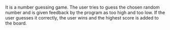 It is a number guessing game. The user tries to guess the chosen random number and is given feedback by the program as too high and too low. If the user guesses it correctly, the user wins and the highest score is added to the board.
